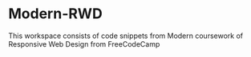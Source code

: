 # Modern-RWD

This workspace consists of code snippets from Modern coursework of Responsive Web Design from  FreeCodeCamp



